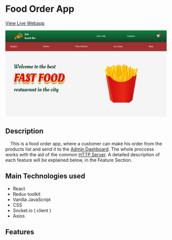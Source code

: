 # Food Order App

[View Live Webapp](https://courageous-frangipane-c90c9e.netlify.app/)

![App Screenshot](food-order.png)

## Description

&nbsp;&nbsp;&nbsp;&nbsp;This is a food order app, where a customer can make
his order from the products list and send it to the 
[Admin Dashboard](https://6378372e9d407f764d34917b--subtle-nasturtium-5d32c7.netlify.app/).
The whole proccess works with the aid of the common 
[HTTP Server](https://github.com/Aris-Empanta/Food_Order_App---Server).
A detailed description of each feature will be explained below, 
in the Feature Section. 

## Main Technologies used

- React
- Redux toolkit
- Vanilla JavaScript
- CSS
- Socket.io ( client )
- Axios

## Features
